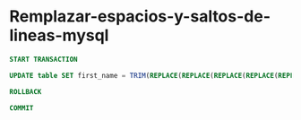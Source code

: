 # Remplazar-espacios-y-saltos-de-lineas-mysql

```sql
START TRANSACTION

UPDATE table SET first_name = TRIM(REPLACE(REPLACE(REPLACE(REPLACE(REPLACE(first_name,'  ',''),'\t',' '),'\n',''),'\r',''),'   ',' ')) WHERE id = 0

ROLLBACK

COMMIT

```
